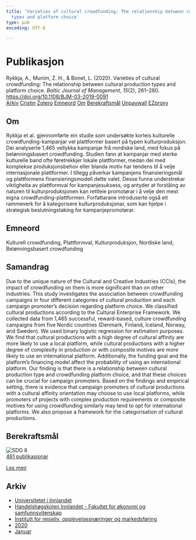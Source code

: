 ```yaml
---
title: 'Varieties of cultural crowdfunding: The relationship between cultural production
  types and platform choice'
type: pub
encoding: UTF-8

---
```

<h1>Publikasjon</h1>
<article id="csl-bib-container-XUWEVB9D" class="csl-bib-container">
  <div class="csl-bib-body"> <div class="csl-entry">Rykkja, A., Munim, Z. H., &#38; Bonet, L. (2020). Varieties of cultural crowdfunding: The relationship between cultural production types and platform choice. <i>Baltic Journal of Management</i>, <i>15</i>(2), 261–280. <a href="https://doi.org/10.1108/BJM-03-2019-0091">https://doi.org/10.1108/BJM-03-2019-0091</a></div> </div>
  <div class="csl-bib-buttons">
    <a href="#taxonomy-article-XUWEVB9D" alt="archive" class="csl-bib-button">Arkiv</a>
    <a href="https://app.cristin.no/results/show.jsf?id=1772891" alt="Cristin" class="csl-bib-button">Cristin</a>
    <a href="http://zotero.org/groups/5881554/items/XUWEVB9D" alt="Zotero" class="csl-bib-button">Zotero</a>
    <a href="#keywords-article-XUWEVB9D" alt="keywords" class="csl-bib-button">Emneord</a>
    <a href="#about-article-XUWEVB9D" alt="about_pub" class="csl-bib-button">Om</a>
    <a href="#sdg-article-XUWEVB9D" alt="sdg" class="csl-bib-button">Berekraftsmål</a>
    <a href="https://diposit.ub.edu/dspace/bitstream/2445/164739/1/695212.pdf" alt="Unpaywall" class="csl-bib-button">Unpaywall</a>
    <a href="https://diposit.ub.edu/dspace/bitstream/2445/164739/1/695212.pdf" alt="EZproxy" class="csl-bib-button">EZproxy</a>
  </div>
  <div id="csl-bib-meta-container-XUWEVB9D"></div>
</article>
<div id="csl-bib-meta-XUWEVB9D" class="csl-bib-meta">
  <article id="about-article-XUWEVB9D" class="about_pub-article">
    <h1>Om</h1>
    Rykkja et al. gjennomførte ein studie som undersøkte korleis kulturelle crowdfunding-kampanjar vel plattformer basert på typen kulturproduksjon. Dei analyserte 1,465 vellykka kampanjar frå nordiske land, med fokus på belønningsbasert crowdfunding. Studien fann at kampanjar med sterke kulturelle band ofte føretrekkjer lokale plattformer, medan dei med komplekse produksjonsbehov eller blanda motiv har tendens til å velje internasjonale plattformer. I tillegg påverkar kampanjens finansieringsmål og plattformens finansieringsmodell dette valet. Desse funna understrekar viktigheita av plattformval for kampanjesuksess, og antyder at forståing av naturen til kulturproduksjonen kan rettleie promotørar i å velje den mest eigna crowdfunding-plattformen. Forfattarane introduserte også eit rammeverk for å kategorisere kulturproduksjonar, som kan hjelpe i strategisk beslutningstaking for kampanjepromotørar.
  </article>
  <article id="keywords-article-XUWEVB9D" class="keywords-article">
    <h1>Emneord</h1>
    Kulturell crowdfunding, Plattformval, Kulturproduksjon, Nordiske land, Belønningsbasert crowdfunding
  </article>
  <article id="abstract-article-XUWEVB9D" class="abstract-article">
    <h1>Samandrag</h1>
    Due to the unique nature of the Cultural and Creative Industries (CCIs), the impact of crowdfunding on them is more significant than on other industries. This study investigates the association between crowdfunding campaigns in four different categories of cultural production and each campaign promoter’s decision regarding platform choice. 
We classified cultural productions according to the Cultural Enterprise Framework. We collected data from 1,465 successful, reward-based, culture crowdfunding campaigns from five Nordic countries (Denmark, Finland, Iceland, Norway, and Sweden). We used binary logistic regression for estimation purposes. 
We find that cultural productions with a high degree of cultural affinity are more likely to use a local platform, while cultural productions with a higher degree of complexity in production or with composite motives are more likely to use an international platform. Additionally, the funding goal and the platform’s financing model affect the probability of using an international platform. 
Our finding is that there is a relationship between cultural production type and crowdfunding platform choice, and that these choices can be crucial for campaign promoters. Based on the findings and empirical setting, there is evidence that campaign promoters of cultural productions with a cultural affinity orientation may choose to use local platforms, while promoters of projects with complex production requirements or composite motives for using crowdfunding similarly may tend to opt for international platforms. We also propose a framework for the categorisation of cultural productions.
  </article>
  <article id="sdg-article-XUWEVB9D" class="sdg-article">
    <h1>Berekraftsmål</h1>
    <div class="sdg-container"><div id="sdg8" class="sdg">
        <img src="{{< params subfolder >}}images/sdg/sdg08_nn.png" class="image" alt="SDG 8">
        <div class="sdg-overlay">
          <a href="/nn/archive/?key=?sdg=8#archive" class="sdg-publication-count"><span>461</span> publikasjonar</a>
          <p><a href="https://fn.no/om-fn/fns-baerekraftsmaal/anstendig-arbeid-og-oekonomisk-vekst?lang=nno-NO" class="sdg-read-more">Les meir</a></p>
        </div>
      </div></div>
  </article>
  <article id="taxonomy-article-XUWEVB9D" class="taxonomy-article">
    <h1>Arkiv</h1>
    <ul>
      <li>
        <a href="/nn/archive/?key=3DCRN523">Universitetet i Innlandet</a>
      </li>
      <li>
        <a href="/nn/archive/?key=DU8Q9LN9">Handelshøgskolen Innlandet - Fakultet for økonomi og samfunnsvitenskap</a>
      </li>
      <li>
        <a href="/nn/archive/?key=HTIZLGPZ">Institutt for reiseliv, opplevelsesnæringer og markedsføring</a>
      </li>
      <li>
        <a href="/nn/archive/?key=6V8B4IYP">2020</a>
      </li>
      <li>
        <a href="/nn/archive/?key=FE74R9GF">Januar</a>
      </li>
    </ul>
  </article>
</div>
